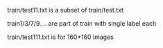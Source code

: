train/test11.txt is a subset of train/test.txt

train1/3/7/9.... are part of train with single label each

train/test111.txt is for 160*160 images


